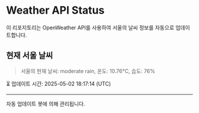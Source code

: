 
# Weather API Status

이 리포지토리는 OpenWeather API를 사용하여 서울의 날씨 정보를 자동으로 업데이트합니다.

## 현재 서울 날씨
> 서울의 현재 날씨: moderate rain, 온도: 10.76°C, 습도: 76%

⏳ 업데이트 시간: 2025-05-02 18:17:14 (UTC)

---
자동 업데이트 봇에 의해 관리됩니다.
